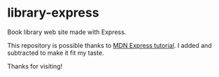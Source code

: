 # library-express
Book library web site made with Express. 

This repository is possible thanks to [MDN Express tutorial](https://developer.mozilla.org/en-US/docs/Learn/Server-side/Express_Nodejs/Tutorial_local_library_website). I added and subtracted to make it fit my taste. 

Thanks for visiting!
